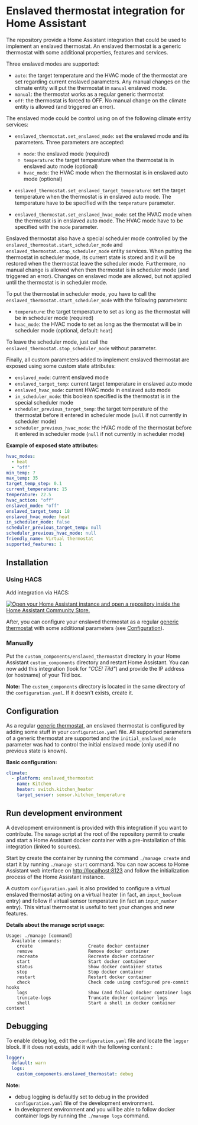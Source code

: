 # Enslaved thermostat integration for Home Assistant

The repository provide a Home Assistant integration that could be used to implement an enslaved
thermostat. An enslaved thermostat is a generic thermostat with some additional properties, features
and services.

Three enslaved modes are supported:

- `auto`: the target temperature and the HVAC mode of the thermostat are set regarding current
  enslaved parameters. Any manual changes on the climate entity will put the thermostat in `manual`
  enslaved mode.
- `manual`: the thermostat works as a regular generic thermostat
- `off`: the thermostat is forced to OFF. No manual change on the climate entity is allowed (and
  triggered an error).

The enslaved mode could be control using on of the following climate entity services:

- `enslaved_thermostat.set_enslaved_mode`: set the enslaved mode and its parameters. Three
  parameters are accepted:

  - `mode`: the enslaved mode (required)
  - `temperature`: the target temperature when the thermostat is in enslaved auto mode (optional)
  - `hvac_mode`: the HVAC mode when the thermostat is in enslaved auto mode (optional)

- `enslaved_thermostat.set_enslaved_target_temperature`: set the target temperature when the
  thermostat is in enslaved auto mode. The temperature have to be specified with the `temperature`
  parameter.

- `enslaved_thermostat.set_enslaved_hvac_mode`: set the HVAC mode when the thermostat is in enslaved
  auto mode. The HVAC mode have to be specified with the `mode` parameter.

Enslaved thermostat also have a special scheduler mode controlled by the
`enslaved_thermostat.start_scheduler_mode` and `enslaved_thermostat.stop_scheduler_mode` entity
services. When putting the thermostat in scheduler mode, its current state is stored and it will be
restored when the thermostat leave the scheduler mode. Furthermore, no manual change is allowed when
then thermostat is in scheduler mode (and triggered an error). Changes on enslaved mode are allowed,
but not applied until the thermostat is in scheduler mode.

To put the thermostat in scheduler mode, you have to call the
`enslaved_thermostat.start_scheduler_mode` with the following parameters:

- `temperature`: the target temperature to set as long as the thermostat will be in scheduler mode
  (required)
- `hvac_mode`: the HVAC mode to set as long as the thermostat will be in scheduler mode (optional,
  default: `heat`)

To leave the scheduler mode, just call the `enslaved_thermostat.stop_scheduler_mode` without
parameter.

Finally, all custom parameters added to implement enslaved thermostat are exposed using some custom
state attributes:

- `enslaved_mode`: current enslaved mode
- `enslaved_target_temp`: current target temperature in enslaved auto mode
- `enslaved_hvac_mode`: current HVAC mode in enslaved auto mode
- `in_scheduler_mode`: this boolean specified is the thermostat is in the special scheduler mode
- `scheduler_previous_target_temp`: the target temperature of the thermostat before it entered in
  scheduler mode (`null` if not currently in scheduler mode)
- `scheduler_previous_hvac_mode`: the HVAC mode of the thermostat before it entered in scheduler
  mode (`null` if not currently in scheduler mode)

**Example of exposed state attributes:**

```yaml
hvac_modes:
  - heat
  - "off"
min_temp: 7
max_temp: 35
target_temp_step: 0.1
current_temperature: 15
temperature: 22.5
hvac_action: "off"
enslaved_mode: "off"
enslaved_target_temp: 18
enslaved_hvac_mode: heat
in_scheduler_mode: false
scheduler_previous_target_temp: null
scheduler_previous_hvac_mode: null
friendly_name: Virtual thermostat
supported_features: 1
```

## Installation

### Using HACS

Add integration via HACS:

[![Open your Home Assistant instance and open a repository inside the Home Assistant Community Store.](https://my.home-assistant.io/badges/hacs_repository.svg)](https://my.home-assistant.io/redirect/hacs_repository/?owner=brenard&repository=hass-enslaved-thermostat&category=integration)

After, you can configure your enslaved thermostat as a regular [generic thermostat](https://www.home-assistant.io/integrations/generic_thermostat/)
with some additional parameters (see [Configuration](#configuration)).

### Manually

Put the `custom_components/enslaved_thermostat` directory in your Home Assistant `custom_components`
directory and restart Home Assistant. You can now add this integration (look for _"CCEI Tild"_) and provide the
IP address (or hostname) of your Tild box.

**Note:** The `custom_components` directory is located in the same directory of the
`configuration.yaml`. If it doesn't exists, create it.

## Configuration

As a regular [generic thermostat](https://www.home-assistant.io/integrations/generic_thermostat/),
an enslaved thermostat is configured by adding some stuff in your `configuration.yaml` file. All
supported parameters of a generic thermostat are supported and the `initial_enslaved_mode` parameter
was had to control the initial enslaved mode (only used if no previous state is known).

**Basic configuration:**

```yaml
climate:
  - platform: enslaved_thermostat
    name: Kitchen
    heater: switch.kitchen_heater
    target_sensor: sensor.kitchen_temperature
```

## Run development environment

A development environment is provided with this integration if you want to contribute. The `manage`
script at the root of the repository permit to create and start a Home Assistant docker container
with a pre-installation of this integration (linked to sources).

Start by create the container by running the command `./manage create` and start it by running
`./manage start` command. You can now access to Home Assistant web interface on
[http://localhost:8123](http://localhost:8123) and follow the initialization process of the Home
Assistant instance.

A custom `configuration.yaml` is also provided to configure a virtual enslaved thermostat acting on
a virtual heater (in fact, an `input_boolean` entry) and follow if virtual sensor temperature (in
fact an `input_number` entry). This virtual thermostat is useful to test your changes and new
features.

**Details about the manage script usage:**

```
Usage: ./manage [command]
  Available commands:
    create                     Create docker container
    remove                     Remove docker container
    recreate                   Recreate docker container
    start                      Start docker container
    status                     Show docker container status
    stop                       Stop docker container
    restart                    Restart docker container
    check                      Check code using configured pre-commit hooks
    logs                       Show (and follow) docker container logs
    truncate-logs              Truncate docker container logs
    shell                      Start a shell in docker container context
```

## Debugging

To enable debug log, edit the `configuration.yaml` file and locate the `logger` block. If it does not
exists, add it with the following content :

```yaml
logger:
  default: warn
  logs:
    custom_components.enslaved_thermostat: debug
```

**Note:**

- debug logging is defaultly set to debug in the provided `configuration.yaml` file of the
  development environment.
- In development environment and you will be able to follow docker container logs by running
  the `./manage logs` command.
